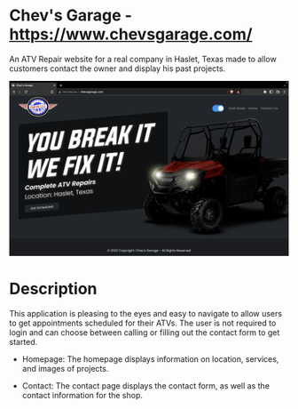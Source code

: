 # Chev's Garage - https://www.chevsgarage.com/

 An ATV Repair website for a real company in Haslet, Texas made to allow customers contact the owner and display his past projects.

![alt text](./client/src/views/imgs/DarkMode.png)
# Description
This application is pleasing to the eyes and easy to navigate to allow users to get appointments scheduled for their ATVs. The user is not required to login and can choose between calling or filling out the contact form to get started.
- Homepage: The homepage displays information on location, services, and images of projects.

- Contact: The contact page displays the contact form, as well as the contact information for the shop.
